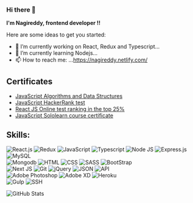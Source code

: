 ### Hi there 👋


**I'm Nagireddy, frontend developer !!** 

Here are some ideas to get you started:

- 🔭 I’m currently working on React, Redux and Typescript...
- 🌱 I’m currently learning Nodejs...
- 📫 How to reach me: ...https://nagireddy.netlify.com/

## Certificates

<ul>
<li> <a href="https://www.freecodecamp.org/certification/fcccaeadb8a-c22c-4e63-ab09-9dabf3b81f78/javascript-algorithms-and-data-structures" target="_blank"> JavaScript Algorithms and Data Structures</a> </li>
<li> <a href="https://www.hackerrank.com/certificates/ad1a93fb2ee0" target="_blank"> JavaScript HackerRank test </a> </li>
<li> <a href="https://app.testdome.com/cert/1c2bc7c187614b47a1167c9c0fd4304a" target="_blank"> React JS Online test ranking in the top 25%</a> </li>
<li> <a href="https://www.sololearn.com/certificates/course/en/9639034/1024/landscape/png" target="_blank"> JavaScript Sololearn course certificate</a> </li>

</ul>


## Skills:

<img src="https://img.shields.io/badge/-React.js-blueviolet" alt="React.js" /> <img src="https://img.shields.io/badge/-Redux-blueviolet" alt="Redux" /> <img src="https://img.shields.io/badge/-JavaScript-blueviolet" alt="JavaScript" /> <img src="https://img.shields.io/badge/-Typescript-blue" alt="Typescript" /> <img src="https://img.shields.io/badge/-Node JS-success" alt="Node JS" /> <img src="https://img.shields.io/badge/-Express.js-gray" alt="Express.js" /> <img src="https://img.shields.io/badge/-MySQL-orange" alt="MySQL" /> <br /> <img src="https://img.shields.io/badge/-Mongodb-success" alt="Mongodb" /> <img src="https://img.shields.io/badge/-HTML-orange" alt="HTML" /> <img src="https://img.shields.io/badge/-CSS-darkblue" alt="CSS" /> <img src="https://img.shields.io/badge/-SASS-pink" alt="SASS" /> <img src="https://img.shields.io/badge/-Bootstrap-darkblue" alt="BootStrap" /> <br /> <img src="https://img.shields.io/badge/-NextJS-orange" alt="Next JS" /> <img src="https://img.shields.io/badge/-Git-black" alt="Git" /> <img src="https://img.shields.io/badge/-jQuery-black" alt="jQuery" /> <img src="https://img.shields.io/badge/-JSON-black" alt="JSON" /> <img src="https://img.shields.io/badge/-API-informational" alt="API" /> <br /> <img src="https://img.shields.io/badge/-Adobe Photoshop-darkblue" alt="Adobe Photoshop" /> <img src="https://img.shields.io/badge/-Adobe XD-darkred" alt="Adobe XD" /> <img src="https://img.shields.io/badge/-Heroku-blue" alt="Heroku" /> <br /> <img src="https://img.shields.io/badge/-Gulp-darkred" alt="Gulp" /> <img src="https://img.shields.io/badge/-SSH-black" alt="SSH" /> <br />


![GitHub Stats](https://github-readme-stats.vercel.app/api?username=nagireddy1234&theme=radical)


